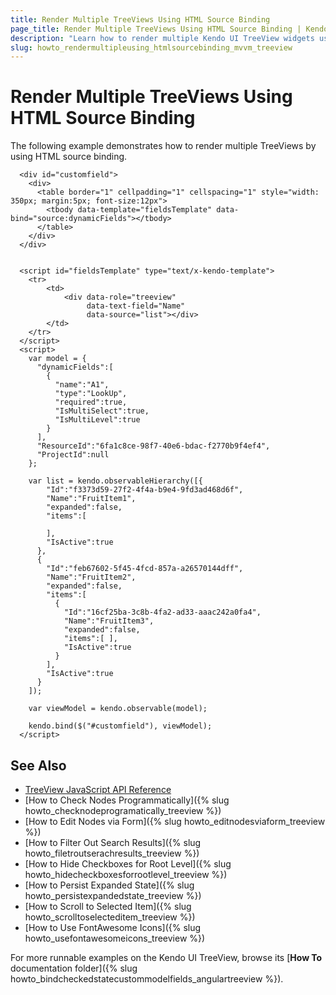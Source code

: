```yaml
---
title: Render Multiple TreeViews Using HTML Source Binding
page_title: Render Multiple TreeViews Using HTML Source Binding | Kendo UI TreeView Widget
description: "Learn how to render multiple Kendo UI TreeView widgets using HTML source binding."
slug: howto_rendermultipleusing_htmlsourcebinding_mvvm_treeview
---
```


# Render Multiple TreeViews Using HTML Source Binding

The following example demonstrates how to render multiple TreeViews by using HTML source binding.



```dojo
  <div id="customfield">
    <div>
      <table border="1" cellpadding="1" cellspacing="1" style="width: 350px; margin:5px; font-size:12px">
        <tbody data-template="fieldsTemplate" data-bind="source:dynamicFields"></tbody>
      </table>
    </div>
  </div>


  <script id="fieldsTemplate" type="text/x-kendo-template">
    <tr>
        <td>
            <div data-role="treeview"
                 data-text-field="Name"
                 data-source="list"></div>
        </td>
    </tr>
  </script>
  <script>
    var model = {
      "dynamicFields":[
        {
          "name":"A1",
          "type":"LookUp",
          "required":true,
          "IsMultiSelect":true,
          "IsMultiLevel":true
        }
      ],
      "ResourceId":"6fa1c8ce-98f7-40e6-bdac-f2770b9f4ef4",
      "ProjectId":null
    };

    var list = kendo.observableHierarchy([{
        "Id":"f3373d59-27f2-4f4a-b9e4-9fd3ad468d6f",
        "Name":"FruitItem1",
        "expanded":false,
        "items":[

        ],
        "IsActive":true
      },
      {
        "Id":"feb67602-5f45-4fcd-857a-a26570144dff",
        "Name":"FruitItem2",
        "expanded":false,
        "items":[
          {
            "Id":"16cf25ba-3c8b-4fa2-ad33-aaac242a0fa4",
            "Name":"FruitItem3",
            "expanded":false,
            "items":[ ],
            "IsActive":true
          }
        ],
        "IsActive":true
      }
    ]);

    var viewModel = kendo.observable(model);

    kendo.bind($("#customfield"), viewModel);
  </script>
```

## See Also

* [TreeView JavaScript API Reference](/api/javascript/ui/treeview)
* [How to Check Nodes Programmatically]({% slug howto_checknodeprogramatically_treeview %})
* [How to Edit Nodes via Form]({% slug howto_editnodesviaform_treeview %})
* [How to Filter Out Search Results]({% slug howto_filetroutserachresults_treeview %})
* [How to Hide Checkboxes for Root Level]({% slug howto_hidecheckboxesforrootlevel_treeview %})
* [How to Persist Expanded State]({% slug howto_persistexpandedstate_treeview %})
* [How to Scroll to Selected Item]({% slug howto_scrolltoselecteditem_treeview %})
* [How to Use FontAwesome Icons]({% slug howto_usefontawesomeicons_treeview %})

For more runnable examples on the Kendo UI TreeView, browse its [**How To** documentation folder]({% slug howto_bindcheckedstatecustommodelfields_angulartreeview %}).
